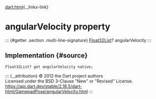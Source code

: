 [dart:html](../../dart-html/dart-html-library){._links-link}

angularVelocity property
========================

::: {#getter .section .multi-line-signature}
[Float32List](../../dart-typed_data/float32list-class)? angularVelocity
:::

Implementation {#source}
--------------

``` {.language-dart data-language="dart"}
Float32List? get angularVelocity native;
```

::: {._attribution}
© 2012 the Dart project authors\
Licensed under the BSD 3-Clause \"New\" or \"Revised\" License.\
<https://api.dart.dev/stable/2.18.5/dart-html/GamepadPose/angularVelocity.html>
:::
